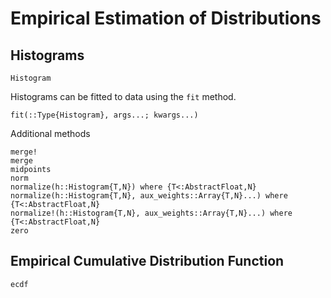 # Empirical Estimation of Distributions

## Histograms

```@docs
Histogram
```

Histograms can be fitted to data using the `fit` method.

```@docs
fit(::Type{Histogram}, args...; kwargs...)
```

Additional methods
```@docs
merge!
merge
midpoints
norm
normalize(h::Histogram{T,N}) where {T<:AbstractFloat,N}
normalize(h::Histogram{T,N}, aux_weights::Array{T,N}...) where {T<:AbstractFloat,N}
normalize!(h::Histogram{T,N}, aux_weights::Array{T,N}...) where {T<:AbstractFloat,N}
zero
```

## Empirical Cumulative Distribution Function

```@docs
ecdf
```
